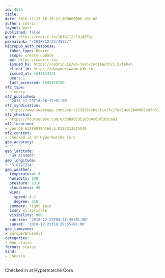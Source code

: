 ```yaml
---
id: 4533
title: ''
date: 2018-12-23 16:26:12.000000000 +01:00
author: cedric
layout: post
published: false
guid: https://cedric.io/2018/12/23/4533/
permalink: "/2018/12/23/4533/"
micropub_auth_response:
  token_type: Bearer
  scope: create update
  me: https://cedric.io/
  issued_by: https://cedric.io/wp-json/indieauth/1.0/token
  client_id: https://ownyourswarm.p3k.io
  issued_at: 1542614471
  user: 1
  last_accessed: 1545578790
mf2_type:
- h-entry
mf2_published:
- '2018-12-23T16:26:12+01:00'
mf2_syndication:
- https://www.swarmapp.com/user/223939/checkin/5c1fa914c62b49002c97b517
mf2_checkin:
- https://foursquare.com/v/588a653518384c6bf1693aa3
mf2_location:
- geo:49.613969194166,5.8127213625546
mf2_content:
- Checked in at Hypermarché Cora
geo_accuracy:
- ''
geo_latitude:
- '49.6139692'
geo_longitude:
- '5.8127214'
geo_weather:
  temperature: 8
  humidity: 100
  pressure: 1016
  cloudiness: 90
  wind:
    speed: 4.1
    degree: 210
  summary: light rain
  icon: wi-sprinkle
  visibility: 900
  sunrise: '2018-12-23T08:31:39+01:00'
  sunset: '2018-12-23T16:39:55+01:00'
geo_timezone:
- Europe/Brussels
categories:
- Non classé
format: status
kind:
- Checkin
---
```

Checked in at Hypermarché Cora